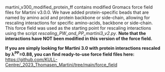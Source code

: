 martini_v300_modified_protein_ff contains modified Gromacs force field files for Martini v3.0.0. We have added protein-specific beads that are named by amino acid and protein backbone or side-chain, allowing for rescaling interactions for specific amino-acids, backbone or side-chain.
This force field was used as the starting point for rescaling interactions using the script _rescaling_PW_and_PP_martini3_v2.py_. **Note that the interactions have NOT been modified in this version of the force field.**

**If you are simply looking for Martini 3.0 with protein interactions rescaled by λ<sup>PP</sup>=0.88, you can find ready-to-use force field files here:** https://github.com/KULL-Centre/_2023_Thomasen_Martini/tree/main/force_field
